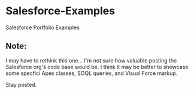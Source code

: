 # Salesforce-Examples
Salesforce Portfolio Examples

## Note:
I may have to rethink this one... I'm not sure how valuable posting the Salesforce org's code base would be.  I think it may be better to showcase some specfici Apex classes, SOQL queries, and Visual Force markup.

Stay posted.
